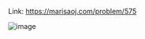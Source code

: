 Link: https://marisaoj.com/problem/575

![image](https://github.com/user-attachments/assets/7233b4c5-d512-4a89-b967-4bba19b6a2f6)
